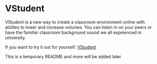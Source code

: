 # VStudent

VStudent is a new way to create a classroom environment online with abilites to lower and increase volumes. You can listen in on your peers or have the familiar classroom background sound we all expeienced in university.

If you want to try it out for yourself: [VStudent](https://vstudent-client.herokuapp.com/)

This is a temporary README and more will be added later

